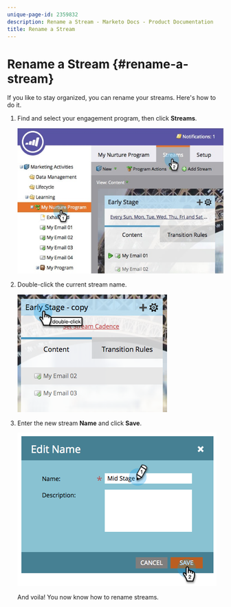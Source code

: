```yaml
---
unique-page-id: 2359832
description: Rename a Stream - Marketo Docs - Product Documentation
title: Rename a Stream
---
```


# Rename a Stream {#rename-a-stream}

If you like to stay organized, you can rename your streams. Here's how to do it.

1. Find and select your engagement program, then click **Streams**.

   ![](assets/cloneasteam-1.jpg)

1. Double-click the current stream name.

   ![](assets/image2014-9-15-17-3a4-3a10.png)

1. Enter the new stream **Name** and click **Save**.

   ![](assets/image2014-9-15-17-3a4-3a14.png)

   And voila! You now know how to rename streams.
